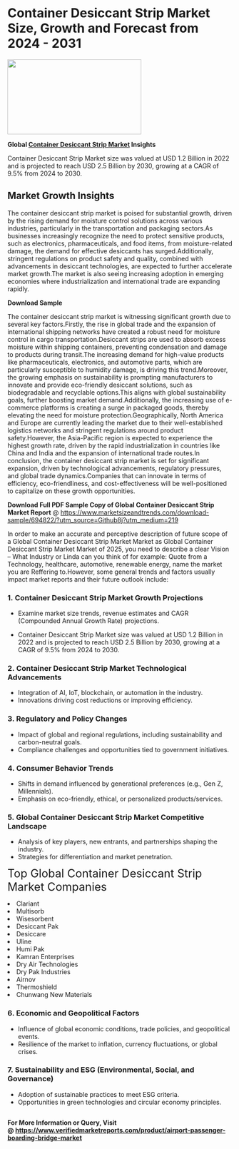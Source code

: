 <H1>Container Desiccant Strip Market Size, Growth and Forecast from 2024 - 2031</H1><img class="aligncenter size-medium wp-image-584254" src="https://thirdeyenews.in/wp-content/uploads/2024/09/Global-Market-Research-300x168.jpeg" alt="" width="300" height="168" /><p><strong>Global&nbsp;<a href="https://www.marketsizeandtrends.com/download-sample/694822/?utm_source=Github8j?utm_medium=219">Container Desiccant Strip Market</a> Insights</strong></p><p>Container Desiccant Strip Market size was valued at USD 1.2 Billion in 2022 and is projected to reach USD 2.5 Billion by 2030, growing at a CAGR of 9.5% from 2024 to 2030.</p><p><h2>Market Growth Insights</h2> <p>The container desiccant strip market is poised for substantial growth, driven by the rising demand for moisture control solutions across various industries, particularly in the transportation and packaging sectors.As businesses increasingly recognize the need to protect sensitive products, such as electronics, pharmaceuticals, and food items, from moisture-related damage, the demand for effective desiccants has surged.Additionally, stringent regulations on product safety and quality, combined with advancements in desiccant technologies, are expected to further accelerate market growth.The market is also seeing increasing adoption in emerging economies where industrialization and international trade are expanding rapidly.</p> <p><strong>Download Sample</strong></p> <p>The container desiccant strip market is witnessing significant growth due to several key factors.Firstly, the rise in global trade and the expansion of international shipping networks have created a robust need for moisture control in cargo transportation.Desiccant strips are used to absorb excess moisture within shipping containers, preventing condensation and damage to products during transit.The increasing demand for high-value products like pharmaceuticals, electronics, and automotive parts, which are particularly susceptible to humidity damage, is driving this trend.Moreover, the growing emphasis on sustainability is prompting manufacturers to innovate and provide eco-friendly desiccant solutions, such as biodegradable and recyclable options.This aligns with global sustainability goals, further boosting market demand.Additionally, the increasing use of e-commerce platforms is creating a surge in packaged goods, thereby elevating the need for moisture protection.Geographically, North America and Europe are currently leading the market due to their well-established logistics networks and stringent regulations around product safety.However, the Asia-Pacific region is expected to experience the highest growth rate, driven by the rapid industrialization in countries like China and India and the expansion of international trade routes.In conclusion, the container desiccant strip market is set for significant expansion, driven by technological advancements, regulatory pressures, and global trade dynamics.Companies that can innovate in terms of efficiency, eco-friendliness, and cost-effectiveness will be well-positioned to capitalize on these growth opportunities.</p> <p><span class=""><strong>Download Full PDF Sample Copy of Global Container Desiccant Strip Market Report</strong> @ <a href="https://www.marketsizeandtrends.com/download-sample/694822/?utm_source=Github8j?utm_medium=219" target="_blank">https://www.marketsizeandtrends.com/download-sample/694822/?utm_source=Github8j?utm_medium=219</a></span></p><p>In order to make an accurate and perceptive description of future scope of a Global&nbsp;Container Desiccant Strip Market Market as Global&nbsp;Container Desiccant Strip Market Market of 2025, you need to describe a clear Vision &ndash; What Industry or Linda can you think of for example: Quote from a Technology, healthcare, automotive, renewable energy, name the market you are Reffering to.However, some general trends and factors usually impact market reports and their future outlook include:</p><h3>1.&nbsp;<strong>Container Desiccant Strip Market Growth Projections</strong></h3><ul><li>Examine market size trends, revenue estimates and CAGR (Compounded Annual Growth Rate) projections.</li><li><p>Container Desiccant Strip Market size was valued at USD 1.2 Billion in 2022 and is projected to reach USD 2.5 Billion by 2030, growing at a CAGR of 9.5% from 2024 to 2030.</p></li></ul><h3>2.&nbsp;<strong>Container Desiccant Strip Market Technological Advancements</strong></h3><ul><li>Integration of AI, IoT, blockchain, or automation in the industry.</li><li>Innovations driving cost reductions or improving efficiency.</li></ul><h3>3.&nbsp;<strong>Regulatory and Policy Changes</strong></h3><ul><li>Impact of global and regional regulations, including sustainability and carbon-neutral goals.</li><li>Compliance challenges and opportunities tied to government initiatives.</li></ul><h3>4.&nbsp;<strong>Consumer Behavior Trends</strong></h3><ul><li>Shifts in demand influenced by generational preferences (e.g., Gen Z, Millennials).</li><li>Emphasis on eco-friendly, ethical, or personalized products/services.</li></ul><h3>5.&nbsp;<strong>Global Container Desiccant Strip Market Competitive Landscape</strong></h3><ul><li>Analysis of key players, new entrants, and partnerships shaping the industry.</li><li>Strategies for differentiation and market penetration.</li></ul><p data-pm-slice="1 1 []"><span style="color: inherit; font-family: inherit; font-size: 25px;">Top Global Container Desiccant Strip Market Companies</span></p><div class="" data-test-id=""><p><li>Clariant</li><li> Multisorb</li><li> Wisesorbent</li><li> Desiccant Pak</li><li> Desiccare</li><li> Uline</li><li> Humi Pak</li><li> Kamran Enterprises</li><li> Dry Air Technologies</li><li> Dry Pak Industries</li><li> Airnov</li><li> Thermoshield</li><li> Chunwang New Materials</li></p></div><h3>6.&nbsp;<strong>Economic and Geopolitical Factors</strong></h3><ul><li>Influence of global economic conditions, trade policies, and geopolitical events.</li><li>Resilience of the market to inflation, currency fluctuations, or global crises.</li></ul><h3>7.&nbsp;<strong>Sustainability and ESG (Environmental, Social, and Governance)</strong></h3><ul><li>Adoption of sustainable practices to meet ESG criteria.</li><li>Opportunities in green technologies and circular economy principles.</li></ul><h2><strong style="font-size: 14px;">For More Information or Query, Visit @&nbsp;</strong><a style="background-color: #ffffff; font-size: 14px;" href="https://www.marketsizeandtrends.com/report/container-desiccant-strip-market/" target="_blank">https://www.verifiedmarketreports.com/product/airport-passenger-boarding-bridge-market</a></h2>
